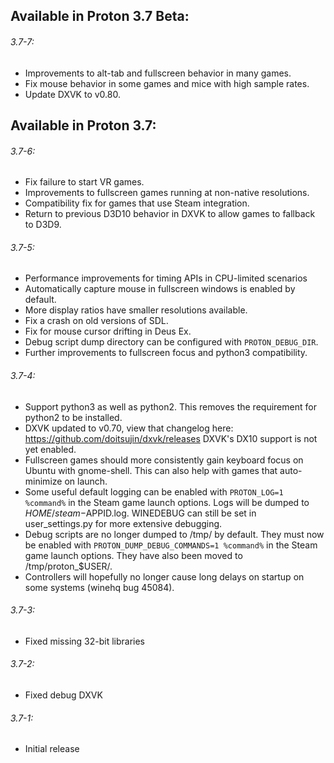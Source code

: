 ## Available in Proton 3.7 Beta:
###### 3.7-7:
- Improvements to alt-tab and fullscreen behavior in many games.
- Fix mouse behavior in some games and mice with high sample rates.
- Update DXVK to v0.80.
## Available in Proton 3.7:
###### 3.7-6:
- Fix failure to start VR games.
- Improvements to fullscreen games running at non-native resolutions.
- Compatibility fix for games that use Steam integration.
- Return to previous D3D10 behavior in DXVK to allow games to fallback to D3D9.
###### 3.7-5:
- Performance improvements for timing APIs in CPU-limited scenarios
- Automatically capture mouse in fullscreen windows is enabled by default.
- More display ratios have smaller resolutions available.
- Fix a crash on old versions of SDL.
- Fix for mouse cursor drifting in Deus Ex.
- Debug script dump directory can be configured with `PROTON_DEBUG_DIR`.
- Further improvements to fullscreen focus and python3 compatibility.
###### 3.7-4:
- Support python3 as well as python2. This removes the requirement for python2 to be installed.
- DXVK updated to v0.70, view that changelog here: https://github.com/doitsujin/dxvk/releases DXVK's DX10 support is not yet enabled.
- Fullscreen games should more consistently gain keyboard focus on Ubuntu with gnome-shell. This can also help with games that auto-minimize on launch.
- Some useful default logging can be enabled with `PROTON_LOG=1 %command%` in the Steam game launch options. Logs will be dumped to $HOME/steam-$APPID.log. WINEDEBUG can still be set in user_settings.py for more extensive debugging.
- Debug scripts are no longer dumped to /tmp/ by default. They must now be enabled with `PROTON_DUMP_DEBUG_COMMANDS=1 %command%` in the Steam game launch options. They have also been moved to /tmp/proton_$USER/.
- Controllers will hopefully no longer cause long delays on startup on some systems (winehq bug 45084).
###### 3.7-3:
 - Fixed missing 32-bit libraries
###### 3.7-2:
 - Fixed debug DXVK
###### 3.7-1:
 - Initial release
